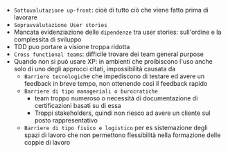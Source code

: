 - `Sottovalutazione up-front`: cioè di tutto ciò che viene fatto prima di lavorare 
- `Sopravvalutazione User stories`
- Mancata evidenziazione delle `dipendenze` tra user stories: sull'ordine e la complessita di sviluppo
- TDD puo portare a visione troppa ridotta
- `Cross functional teams`: difficile trovare dei team general purpose 
- Quando non si può usare XP: in ambienti che proibiscono l'uso anche solo di uno degli approcci citati, impossibilità causata da
	- `Barriere tecnologich`e che impediscono di testare ed avere un feedback in breve tempo, non ottenendo così il feedback rapido
	- `Barriere di tipo manageriali o burocratiche `
		- team troppo numeroso o necessità di documentazione di certificazioni basati su di essa 
		- Troppi stakeholders, quindi non riesco ad avere un cliente sul posto rappresentativo
	- `Barriere di tipo fisico e logistico` per es sistemazione degli spazi di lavoro che non permettono flessibilità nella formazione delle coppie di lavoro